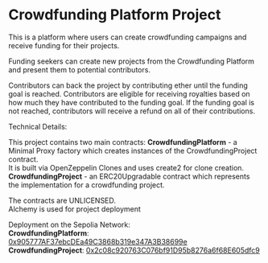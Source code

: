 # Crowdfunding Platform Project

This is a platform where users can create crowdfunding campaigns and receive funding for their projects.

Funding seekers can create new projects from the Crowdfunding Platform and present them to potential contributors.

Contributors can back the project by contributing ether until the funding goal is reached.
Contributors are eligible for receiving royalties based on how much they have contributed to the funding goal.
If the funding goal is not reached, contributors will receive a refund on all of their contributions.

Technical Details:

This project contains two main contracts:
**CrowdfundingPlatform** - a Minimal Proxy factory which creates instances of the CrowdfundingProject contract. <br>
It is built via OpenZeppelin Clones and uses create2 for clone creation. <br>
**CrowdfundingProject** - an ERC20Upgradable contract which represents the implementation for a crowdfunding project.

The contracts are UNLICENSED. <br>
Alchemy is used for project deployment



Deployment on the Sepolia Network:<br>
**CrowdfundingPlatform**: [0x905777AF37ebcDEa49C3868b319e347A3B38699e](https://sepolia.etherscan.io/address/0x905777AF37ebcDEa49C3868b319e347A3B38699e)<br>
**CrowdfundingProject**: [0x2c08c920763C076bf91D95b8276a6f68E605dfc9](https://sepolia.etherscan.io/address/0x2c08c920763C076bf91D95b8276a6f68E605dfc9)